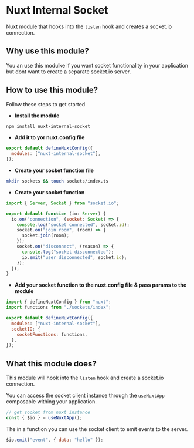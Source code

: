 # Nuxt Internal Socket

Nuxt module that hooks into the `listen` hook and creates a socket.io connection.

## Why use this module?

You an use this modulke if you want socket functionality in your application but dont want to create a separate socket.io server.

## How to use this module?

Follow these steps to get started

- **Install the module**

```bash
npm install nuxt-internal-socket
```

- **Add it to yor nuxt.config file**

```js
export default defineNuxtConfig({
  modules: ["nuxt-internal-socket"],
});
```

- **Create your socket function file**

```bash
mkdir sockets && touch sockets/index.ts
```

- **Create your socket function**

```js
import { Server, Socket } from "socket.io";

export default function (io: Server) {
  io.on("connection", (socket: Socket) => {
    console.log("socket connected", socket.id);
    socket.on("join room", (room) => {
      socket.join(room);
    });
    socket.on("disconnect", (reason) => {
      console.log("socket disconnected");
      io.emit("user disconnected", socket.id);
    });
  });
}
```

- **Add your socket function to the nuxt.config file & pass params to the module**

```js
import { defineNuxtConfig } from "nuxt";
import functions from "./sockets/index";

export default defineNuxtConfig({
  modules: ["nuxt-internal-socket"],
  socketIO: {
    socketFunctions: functions,
  },
});
```

## What this module does?

This module will hook into the `listen` hook and create a socket.io connection.

You can access the socket client instance through the `useNuxtApp` composable withing your application.

```ts
// get socket from nuxt instance
const { $io } = useNuxtApp();
```

The in a function you can use the socket client to emit events to the server.

```js
$io.emit("event", { data: "hello" });
```
